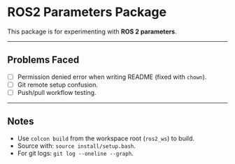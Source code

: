 # ROS2 Parameters Package

This package is for experimenting with **ROS 2 parameters**.

---

## Problems Faced
- [ ] Permission denied error when writing README (fixed with `chown`).
- [ ] Git remote setup confusion.
- [ ] Push/pull workflow testing.

---

## Notes
- Use `colcon build` from the workspace root (`ros2_ws`) to build.
- Source with: `source install/setup.bash`.
- For git logs: `git log --oneline --graph`.

